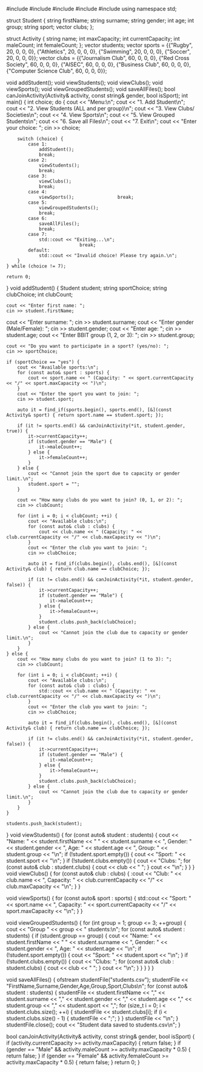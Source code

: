 #include <iostream>
#include <vector>
#include <string>
#include <fstream>
#include <algorithm>
using namespace std;

struct Student {
    string firstName;
    string surname;
    string gender;
    int age;
    int group;
    string sport;
   vector<string> clubs;
};

struct Activity {
    string name;
    int maxCapacity;
    int currentCapacity;
    int maleCount;
    int femaleCount;
};
vector<Student> students;
vector<Activity> sports = {{"Rugby", 20, 0, 0, 0}, {"Athletics", 20, 0, 0, 0}, {"Swimming", 20, 0, 0, 0}, {"Soccer", 20, 0, 0, 0}};
vector<Activity> clubs = {{"Journalism Club", 60, 0, 0, 0}, {"Red Cross Society", 60, 0, 0, 0}, {"AISEC", 60, 0, 0, 0}, {"Business Club", 60, 0, 0, 0}, {"Computer Science Club", 60, 0, 0, 0}};

void addStudent();
void viewStudents();
void viewClubs();
void viewSports();
void viewGroupedStudents();
void saveAllFiles();
bool canJoinActivity(Activity& activity, const string& gender, bool isSport);
int main() {
    int choice;
    do {
      cout << "Menu:\n";
      cout << "1. Add Student\n";
      cout << "2. View Students (ALL and per group)\n";
      cout << "3. View Clubs/ Societies\n";
      cout << "4. View Sports\n";
      cout << "5. View Grouped Students\n";
      cout << "6. Save all Files\n";
      cout << "7. Exit\n";
      cout << "Enter your choice: ";
        cin >> choice;

        switch (choice) {
            case 1:
                addStudent();
                break;
            case 2:
                viewStudents();
                break;
            case 3:
                viewClubs();
                break;
            case 4:
                viewSports();                break;
            case 5:
                viewGroupedStudents();
                break;
            case 6:
                saveAllFiles();
                break;
            case 7:
                std::cout << "Exiting...\n";
                               break;
            default:
                std::cout << "Invalid choice! Please try again.\n";
        }
    } while (choice != 7);

    return 0;
}
void addStudent() {
    Student student;
    string sportChoice;
    string clubChoice;
    int clubCount;

    cout << "Enter first name: ";
    cin >> student.firstName;
   cout << "Enter surname: ";
    cin >> student.surname;
    cout << "Enter gender (Male/Female): ";
    cin >> student.gender;
    cout << "Enter age: ";
    cin >> student.age;
    cout << "Enter BBIT group (1, 2, or 3): ";
    cin >> student.group;

    cout << "Do you want to participate in a sport? (yes/no): ";
    cin >> sportChoice;

    if (sportChoice == "yes") {
        cout << "Available sports:\n";
        for (const auto& sport : sports) {
            cout << sport.name << " (Capacity: " << sport.currentCapacity << "/" << sport.maxCapacity << ")\n";
        }
        cout << "Enter the sport you want to join: ";
        cin >> student.sport;

        auto it = find_if(sports.begin(), sports.end(), [&](const Activity& sport) { return sport.name == student.sport; });

        if (it != sports.end() && canJoinActivity(*it, student.gender, true)) {
            it->currentCapacity++;
            if (student.gender == "Male") {
                it->maleCount++;
            } else {
                it->femaleCount++;
            }
        } else {
            cout << "Cannot join the sport due to capacity or gender limit.\n";
            student.sport = "";
        }

        cout << "How many clubs do you want to join? (0, 1, or 2): ";
        cin >> clubCount;

        for (int i = 0; i < clubCount; ++i) {
            cout << "Available clubs:\n";
            for (const auto& club : clubs) {
                cout << club.name << " (Capacity: " << club.currentCapacity << "/" << club.maxCapacity << ")\n";
            }
            cout << "Enter the club you want to join: ";
            cin >> clubChoice;

            auto it = find_if(clubs.begin(), clubs.end(), [&](const Activity& club) { return club.name == clubChoice; });

            if (it != clubs.end() && canJoinActivity(*it, student.gender, false)) {
                it->currentCapacity++;
                if (student.gender == "Male") {
                    it->maleCount++;
                } else {
                    it->femaleCount++;
                }
                student.clubs.push_back(clubChoice);
            } else {
                cout << "Cannot join the club due to capacity or gender limit.\n";
            }
        }
    } else {
        cout << "How many clubs do you want to join? (1 to 3): ";
        cin >> clubCount;

        for (int i = 0; i < clubCount; ++i) {
            cout << "Available clubs:\n";
            for (const auto& club : clubs) {
                std::cout << club.name << " (Capacity: " << club.currentCapacity << "/" << club.maxCapacity << ")\n";
            }
            cout << "Enter the club you want to join: ";
            cin >> clubChoice;

            auto it = find_if(clubs.begin(), clubs.end(), [&](const Activity& club) { return club.name == clubChoice; });

            if (it != clubs.end() && canJoinActivity(*it, student.gender, false)) {
                it->currentCapacity++;
                if (student.gender == "Male") {
                    it->maleCount++;
                } else {
                    it->femaleCount++;
                }
                student.clubs.push_back(clubChoice);
            } else {
                cout << "Cannot join the club due to capacity or gender limit.\n";
            }
        }
    }

    students.push_back(student);
}
void viewStudents() {
    for (const auto& student : students) {
        cout << "Name: " << student.firstName << " " << student.surname << ", Gender: " << student.gender << ", Age: " << student.age << ", Group: " << student.group << "\n";
        if (!student.sport.empty()) {
            cout << "Sport: " << student.sport << "\n";
        }
        if (!student.clubs.empty()) {
            cout << "Clubs: ";
            for (const auto& club : student.clubs) {
                cout << club << " ";
            }
            cout << "\n";
        }
    }
}
void viewClubs() {
    for (const auto& club : clubs) {
        :cout << "Club: " << club.name << ", Capacity: " << club.currentCapacity << "/" << club.maxCapacity << "\n";
    }
}

void viewSports() {
    for (const auto& sport : sports) {
        std::cout << "Sport: " << sport.name << ", Capacity: " << sport.currentCapacity << "/" << sport.maxCapacity << "\n";
    }
}

void viewGroupedStudents() {
    for (int group = 1; group <= 3; ++group) {
        cout << "Group " << group << " students:\n";
        for (const auto& student : students) {
            if (student.group == group) {
                cout << "Name: " << student.firstName << " " << student.surname << ", Gender: " << student.gender << ", Age: " << student.age << "\n";
                if (!student.sport.empty()) {
                    cout << "Sport: " << student.sport << "\n";
                }
                if (!student.clubs.empty()) {
                    cout << "Clubs: ";
                    for (const auto& club : student.clubs) {
                        cout << club << " ";
                    }
                    cout << "\n";
                }
            }
        }
    }
}

void saveAllFiles() {
    ofstream studentFile("students.csv");
    studentFile << "FirstName,Surname,Gender,Age,Group,Sport,Clubs\n";
    for (const auto& student : students) {
        studentFile << student.firstName << "," << student.surname << "," << student.gender << "," << student.age << "," << student.group << "," << student.sport << ",";
        for (size_t i = 0; i < student.clubs.size(); ++i) {
            studentFile << student.clubs[i];
            if (i < student.clubs.size() - 1) {
                studentFile << ";";
            }
        }
        studentFile << "\n";
    }
    studentFile.close();
    cout << "Student data saved to students.csv\n";
}

bool canJoinActivity(Activity& activity, const string& gender, bool isSport) {
    if (activity.currentCapacity >= activity.maxCapacity) {
        return false;
    }
    if (gender == "Male" && activity.maleCount >= activity.maxCapacity * 0.5) {
        return false;
    }
    if (gender == "Female" && activity.femaleCount >= activity.maxCapacity * 0.5) {
        return false;
    }
    return 0;
}
